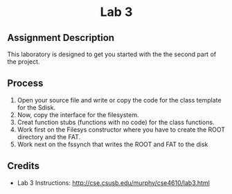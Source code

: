 <h1 align="center">Lab 3</h1>

<h2>Assignment Description</h2>

This laboratory is designed to get you started with the the second part of the project.

<h2>Process</h2>

1. Open your source file and write or copy the code for the class template for the Sdisk.
2. Now, copy the interface for the filesystem.
3. Creat function stubs (functions with no code) for the class functions.
4. Work first on the Filesys constructor where you have to create the ROOT directory and the FAT.
5. Work next on the fssynch that writes the ROOT and FAT to the disk

<h2>Credits</h2>

- Lab 3 Instructions: http://cse.csusb.edu/murphy/cse4610/lab3.html
